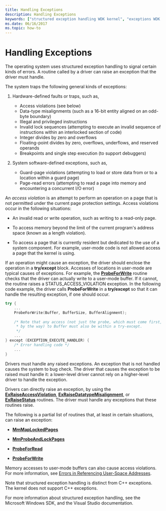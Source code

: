 ```yaml
---
title: Handling Exceptions
description: Handling Exceptions
keywords: ["structured exception handling WDK kernel", "exceptions WDK kernel", "access violations WDK kernel", "hardware-defined exceptions WDK kernel", "software-defined exceptions WDK kernel", "errors WDK kernel", "guard-page violations WDK kernel", "page-read errors WDK kernel"]
ms.date: 06/16/2017
ms.topic: how-to
---
```


# Handling Exceptions





The operating system uses structured exception handling to signal certain kinds of errors. A routine called by a driver can raise an exception that the driver must handle.

The system traps the following general kinds of exceptions:

1.  Hardware-defined faults or traps, such as,

    -   Access violations (see below)
    -   Data-type misalignments (such as a 16-bit entity aligned on an odd-byte boundary)
    -   Illegal and privileged instructions
    -   Invalid lock sequences (attempting to execute an invalid sequence of instructions within an interlocked section of code)
    -   Integer divides by zero and overflows
    -   Floating-point divides by zero, overflows, underflows, and reserved operands
    -   Breakpoints and single step execution (to support debuggers)

2.  System software-defined exceptions, such as,

    -   Guard-page violations (attempting to load or store data from or to a location within a guard page)
    -   Page-read errors (attempting to read a page into memory and encountering a concurrent I/O error)

An *access violation* is an attempt to perform an operation on a page that is not permitted under the current page protection settings. Access violations occur in the following situations:

-   An invalid read or write operation, such as writing to a read-only page.

-   To access memory beyond the limit of the current program's address space (known as a length violation).

-   To access a page that is currently resident but dedicated to the use of a system component. For example, user-mode code is not allowed access a page that the kernel is using.

If an operation might cause an exception, the driver should enclose the operation in a **try/except** block. Accesses of locations in user-mode are typical causes of exceptions. For example, the [**ProbeForWrite**](/windows-hardware/drivers/ddi/wdm/nf-wdm-probeforwrite) routine checks that the driver can actually write to a user-mode buffer. If it cannot, the routine raises a STATUS\_ACCESS\_VIOLATION exception. In the following code example, the driver calls **ProbeForWrite** in a **try/except** so that it can handle the resulting exception, if one should occur.

```cpp
try {
    ...
    ProbeForWrite(Buffer, BufferSize, BufferAlignment);
 
    /* Note that any access (not just the probe, which must come first,
     * by the way) to Buffer must also be within a try-except.
     */
    ...
} except (EXCEPTION_EXECUTE_HANDLER) {
    /* Error handling code */
    ...
}
```

Drivers must handle any raised exceptions. An exception that is not handled causes the system to bug check. The driver that causes the exception to be raised must handle it: a lower-level driver cannot rely on a higher-level driver to handle the exception.

Drivers can directly raise an exception, by using the [**ExRaiseAccessViolation**](/windows-hardware/drivers/ddi/ntddk/nf-ntddk-exraiseaccessviolation), [**ExRaiseDatatypeMisalignment**](/windows-hardware/drivers/ddi/ntddk/nf-ntddk-exraisedatatypemisalignment), or [**ExRaiseStatus**](/windows-hardware/drivers/ddi/wdm/nf-wdm-exraisestatus) routines. The driver must handle any exceptions that these routines raise.

The following is a partial list of routines that, at least in certain situations, can raise an exception:

-   [**MmMapLockedPages**](/windows-hardware/drivers/ddi/wdm/nf-wdm-mmmaplockedpages)

-   [**MmProbeAndLockPages**](/windows-hardware/drivers/ddi/wdm/nf-wdm-mmprobeandlockpages)

-   [**ProbeForRead**](/windows-hardware/drivers/ddi/wdm/nf-wdm-probeforread)

-   [**ProbeForWrite**](/windows-hardware/drivers/ddi/wdm/nf-wdm-probeforwrite)

Memory accesses to user-mode buffers can also cause access violations. For more information, see [Errors in Referencing User-Space Addresses](errors-in-referencing-user-space-addresses.md).

Note that structured exception handling is distinct from C++ exceptions. The kernel does not support C++ exceptions.

For more information about structured exception handling, see the Microsoft Windows SDK, and the Visual Studio documentation.

 

